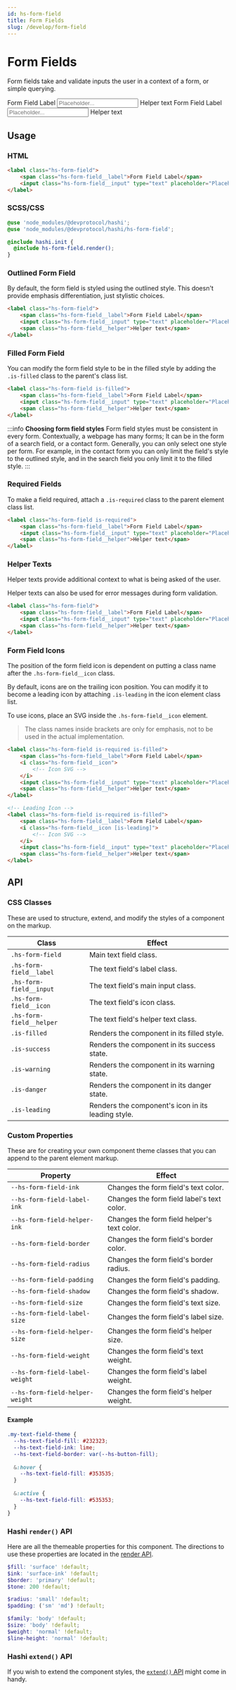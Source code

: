 ```yaml
---
id: hs-form-field 
title: Form Fields
slug: /develop/form-field
---
```

# Form Fields
Form fields take and validate inputs the user in a context of a form, or simple querying.

<div class="hs-component-preview">
    <label class="hs-form-field">
        <span class="hs-form-field__label">Form Field Label</span>
        <input class="hs-form-field__input" type="text" placeholder="Placeholder..."/>
        <span class="hs-form-field__helper">Helper text</span>
    </label>
    <label class="hs-form-field is-danger">
        <span class="hs-form-field__label">Form Field Label</span>
        <input class="hs-form-field__input" type="text" placeholder="Placeholder..."/>
        <span class="hs-form-field__helper">Helper text</span>
    </label>
</div>

## Usage
### HTML
```html
<label class="hs-form-field">
    <span class="hs-form-field__label">Form Field Label</span>
    <input class="hs-form-field__input" type="text" placeholder="Placeholder..." />
</label>
```

### SCSS/CSS
```scss
@use 'node_modules/@devprotocol/hashi';
@use 'node_modules/@devprotocol/hashi/hs-form-field';

@include hashi.init {
  @include hs-form-field.render();
}
```

### Outlined Form Field
By default, the form field is styled using the outlined style. This doesn't provide emphasis differentiation, just stylistic choices.
```html
<label class="hs-form-field">
    <span class="hs-form-field__label">Form Field Label</span>
    <input class="hs-form-field__input" type="text" placeholder="Placeholder..." />
    <span class="hs-form-field__helper">Helper text</span>
</label>
```

### Filled Form Field
You can modify the form field style to be in the filled style by adding the `.is-filled` class to the parent's class list.
```html
<label class="hs-form-field is-filled">
    <span class="hs-form-field__label">Form Field Label</span>
    <input class="hs-form-field__input" type="text" placeholder="Placeholder..." />
    <span class="hs-form-field__helper">Helper text</span>
</label>
```

:::info **Choosing form field styles**
Form field styles must be consistent in every form. Contextually, a webpage has many forms; It can be in the form of a search field, or a contact form. Generally, you can only select one style per form. For example, in the contact form you can only limit the field's style to the outlined style, and in the search field you only limit it to the filled style.
:::

### Required Fields
To make a field required, attach a `.is-required` class to the parent element class list.
```html
<label class="hs-form-field is-required">
    <span class="hs-form-field__label">Form Field Label</span>
    <input class="hs-form-field__input" type="text" placeholder="Placeholder..." />
    <span class="hs-form-field__helper">Helper text</span>
</label>
```

### Helper Texts
Helper texts provide additional context to what is being asked of the user.

Helper texts can also be used for error messages during form validation.
```html
<label class="hs-form-field">
    <span class="hs-form-field__label">Form Field Label</span>
    <input class="hs-form-field__input" type="text" placeholder="Placeholder..." />
    <span class="hs-form-field__helper">Helper text</span>
</label>
```

### Form Field Icons
The position of the form field icon is dependent on putting a class name after the `.hs-form-field__icon` class.

By default, icons are on the trailing icon position. You can modify it to become a leading icon by attaching `.is-leading` in the icon element class list.

To use icons, place an SVG inside the `.hs-form-field__icon` element.

> The class names inside brackets are only for emphasis, not to be used in the actual implementation.

```html
<label class="hs-form-field is-required is-filled">
    <span class="hs-form-field__label">Form Field Label</span>
    <i class="hs-form-field__icon">
        <!-- Icon SVG -->
    </i>
    <input class="hs-form-field__input" type="text" placeholder="Placeholder..."/>
    <span class="hs-form-field__helper">Helper text</span>
</label>

<!-- Leading Icon -->
<label class="hs-form-field is-required is-filled">
    <span class="hs-form-field__label">Form Field Label</span>
    <i class="hs-form-field__icon [is-leading]">
        <!-- Icon SVG -->
    </i>
    <input class="hs-form-field__input" type="text" placeholder="Placeholder..."/>
    <span class="hs-form-field__helper">Helper text</span>
</label>
```

## API
### CSS Classes
These are used to structure, extend, and modify the styles of a component on the markup.

| Class                    | Effect                                             |
|--------------------------|----------------------------------------------------|
| `.hs-form-field`         | Main text field class.                             |
| `.hs-form-field__label`  | The text field's label class.                      |
| `.hs-form-field__input`  | The text field's main input class.                 |
| `.hs-form-field__icon`   | The text field's icon class.                       |
| `.hs-form-field__helper` | The text field's helper text class.                |
| `.is-filled`             | Renders the component in its filled style.         |
| `.is-success`            | Renders the component in its success state.        |
| `.is-warning`            | Renders the component in its warning state.        |
| `.is-danger`             | Renders the component in its danger state.         |
| `.is-leading`            | Renders the component's icon in its leading style. |

### Custom Properties
These are for creating your own component theme classes that you can append to the parent element markup.

| Property                        | Effect                                      |
|---------------------------------|---------------------------------------------|
| `--hs-form-field-ink`           | Changes the form field's text color.        |
| `--hs-form-field-label-ink`     | Changes the form field label's text color.  |
| `--hs-form-field-helper-ink`    | Changes the form field helper's text color. |
| `--hs-form-field-border`        | Changes the form field's border color.      |
| `--hs-form-field-radius`        | Changes the form field's border radius.     |
| `--hs-form-field-padding`       | Changes the form field's padding.           |
| `--hs-form-field-shadow`        | Changes the form field's shadow.            |
| `--hs-form-field-size`          | Changes the form field's text size.         |
| `--hs-form-field-label-size`    | Changes the form field's label size.        |
| `--hs-form-field-helper-size`   | Changes the form field's helper size.       |
| `--hs-form-field-weight`        | Changes the form field's text weight.       |
| `--hs-form-field-label-weight`  | Changes the form field's label weight.      |
| `--hs-form-field-helper-weight` | Changes the form field's helper weight.     |

#### Example

```scss
.my-text-field-theme {
  --hs-text-field-fill: #232323;
  --hs-text-field-ink: lime;
  --hs-text-field-border: var(--hs-button-fill);
  
  &:hover {
    --hs-text-field-fill: #353535;
  }
  
  &:active {
    --hs-text-field-fill: #535353;
  }
}
```

### Hashi `render()` API
Here are all the themeable properties for this component. The directions to use these properties are located in
the [render API](index.md#modification-scss).

```scss
$fill: 'surface' !default;
$ink: 'surface-ink' !default;
$border: 'primary' !default;
$tone: 200 !default;

$radius: 'small' !default;
$padding: ('sm' 'md') !default;

$family: 'body' !default;
$size: 'body' !default;
$weight: 'normal' !default;
$line-height: 'normal' !default;
```

### Hashi `extend()` API
If you wish to extend the component styles, the [`extend()` API](index.md#extension-scss) might come in handy.